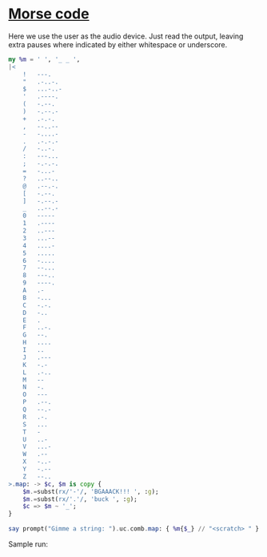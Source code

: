 [1]: https://rosettacode.org/wiki/Morse_code

# [Morse code][1]

Here we use the user as the audio device.
Just read the output, leaving extra pauses where indicated
by either whitespace or underscore.

```raku
my %m = ' ', '_ _ ',
|<
    !	---.
    "	.-..-.
    $	...-..-
    '	.----.
    (	-.--.
    )	-.--.-
    +	.-.-.
    ,	--..--
    -	-....-
    .	.-.-.-
    /	-..-.
    :	---...
    ;	-.-.-.
    =	-...-
    ?	..--..
    @	.--.-.
    [	-.--.
    ]	-.--.-
    _	..--.-
    0	-----
    1	.----
    2	..---
    3	...--
    4	....-
    5	.....
    6	-....
    7	--...
    8	---..
    9	----.
    A	.-
    B	-...
    C	-.-.
    D	-..
    E	.
    F	..-.
    G	--.
    H	....
    I	..
    J	.---
    K	-.-
    L	.-..
    M	--
    N	-.
    O	---
    P	.--.
    Q	--.-
    R	.-.
    S	...
    T	-
    U	..-
    V	...-
    W	.--
    X	-..-
    Y	-.--
    Z	--..
>.map: -> $c, $m is copy {
    $m.=subst(rx/'-'/, 'BGAAACK!!! ', :g);
    $m.=subst(rx/'.'/, 'buck ', :g);
    $c => $m ~ '_';
}
 
say prompt("Gimme a string: ").uc.comb.map: { %m{$_} // "<scratch> " }
```


Sample run: